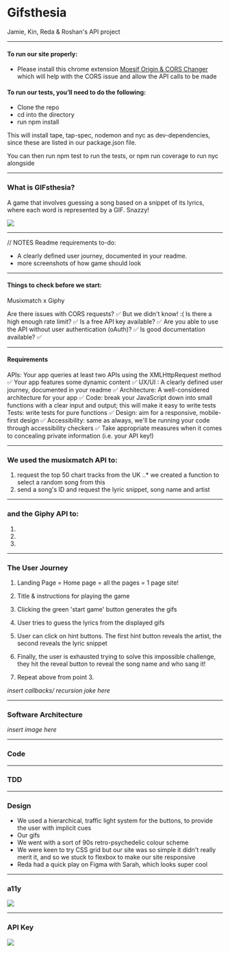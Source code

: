 # Gifsthesia
Jamie, Kin, Reda &amp; Roshan's API project

---
#### To run our site properly:

- Please install this chrome extension [Moesif Origin & CORS Changer](https://chrome.google.com/webstore/detail/moesif-orign-cors-changer/digfbfaphojjndkpccljibejjbppifbc) which will help with the CORS issue and allow the API calls to be made

#### To run our tests, you’ll need to do the following:

- Clone the repo
- cd into the directory
- run npm install

This will install tape, tap-spec, nodemon and nyc as dev-dependencies, since these are listed in our package.json file.

You can then run npm test to run the tests, or npm run coverage to run nyc alongside

---

### What is GIFsthesia?

A game that involves guessing a song based on a snippet of its lyrics, where each word is represented by a GIF. Snazzy!

![](https://media.giphy.com/headers/2019-11-13-31-1573677075/unnamed.gif)

---

// NOTES
Readme requirements to-do:
- A clearly defined user journey, documented in your readme.
- more screenshots of how game should look

---

#### Things to check before we start:

Musixmatch x Giphy 

Are there issues with CORS requests? ✅ But we didn't know! :( 
Is there a high enough rate limit? ✅
Is a free API key available? ✅
Are you able to use the API without user authentication (oAuth)? ✅
Is good documentation available? ✅

---

#### Requirements

APIs: Your app queries at least two APIs using the XMLHttpRequest method ✅
Your app features some dynamic content ✅
UX/UI : A clearly defined user journey, documented in your readme ✅
Architecture: A well-considered architecture for your app ✅
Code: break your JavaScript down into small functions with a clear input and output; this will make it easy to write tests
Tests: write tests for pure functions ✅
Design: aim for a responsive, mobile-first design ✅
Accessibility: same as always, we'll be running your code through accessibility checkers ✅
Take appropriate measures when it comes to concealing private information (i.e. your API key!) 

---

### We used the musixmatch API to:

1. request the top 50 chart tracks from the UK
..* we created a function to select a random song from this      
2. send a song's ID and request the lyric snippet, song name and artist 

---

### and the Giphy API to:

1. 
2. 
3.

---

### The User Journey

1. Landing Page = Home page = all the pages = 1 page site!
2. Title & instructions for playing the game
3. Clicking the green 'start game' button generates the gifs
4. User tries to guess the lyrics from the displayed gifs
5. User can click on hint buttons. The first hint button reveals the artist, the second reveals the lyric snippet
6. Finally, the user is exhausted trying to solve this impossible challenge, they hit the reveal button to reveal the song name and who sang it!

7. Repeat above from point 3. 

*insert callbacks/ recursion joke here*

---

### Software Architecture

*insert image here*

---

### Code

---

### TDD

---

### Design

- We used a hierarchical, traffic light system for the buttons, to provide the user with implicit cues
- Our gifs 
- We went with a sort of 90s retro-psychedelic colour scheme
- We were keen to try CSS grid but our site was so simple it didn't really merit it, and so we stuck to flexbox to make our site responsive 
- Reda had a quick play on Figma with Sarah, which looks super cool

---

### a11y

![](https://i.imgur.com/HqSUagh.png)

---

### API Key

![](https://media.giphy.com/media/3oFyCYNrra8qo1Cv8Q/giphy.gif)




